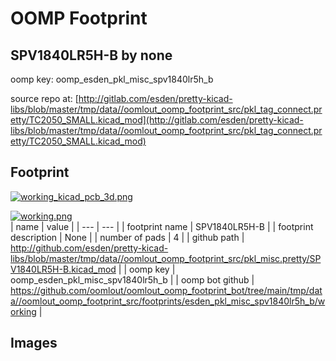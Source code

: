 # OOMP Footprint  
## SPV1840LR5H-B  by none  
  
oomp key: oomp_esden_pkl_misc_spv1840lr5h_b  
  
source repo at: [http://gitlab.com/esden/pretty-kicad-libs/blob/master/tmp/data//oomlout_oomp_footprint_src/pkl_tag_connect.pretty/TC2050_SMALL.kicad_mod](http://gitlab.com/esden/pretty-kicad-libs/blob/master/tmp/data//oomlout_oomp_footprint_src/pkl_tag_connect.pretty/TC2050_SMALL.kicad_mod)  
## Footprint  
  
[![working_kicad_pcb_3d.png](working_kicad_pcb_3d_600.png)](working_kicad_pcb_3d.png)  
  
[![working.png](working_600.png)](working.png)  
| name | value | 
| --- | --- | 
| footprint name | SPV1840LR5H-B | 
| footprint description | None | 
| number of pads | 4 | 
| github path | http://github.com/esden/pretty-kicad-libs/blob/master/tmp/data//oomlout_oomp_footprint_src/pkl_misc.pretty/SPV1840LR5H-B.kicad_mod | 
| oomp key | oomp_esden_pkl_misc_spv1840lr5h_b | 
| oomp bot github | https://github.com/oomlout/oomlout_oomp_footprint_bot/tree/main/tmp/data//oomlout_oomp_footprint_src/footprints/esden_pkl_misc_spv1840lr5h_b/working | 
## Images  
